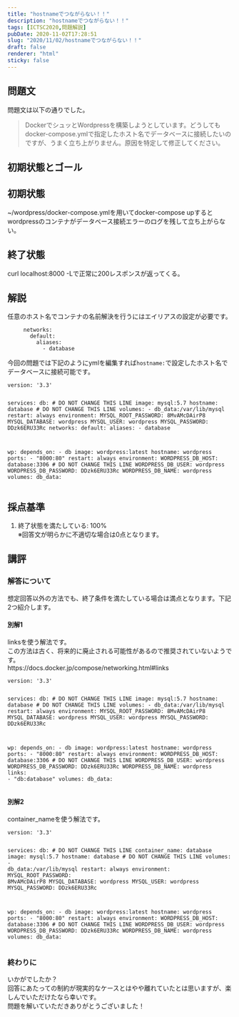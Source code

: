 ```yaml
---
title: "hostnameでつながらない！！"
description: "hostnameでつながらない！！"
tags: [ICTSC2020,問題解説]
pubDate: 2020-11-02T17:28:51
slug: "2020/11/02/hostnameでつながらない！！"
draft: false
renderer: "html"
sticky: false
---
```



<h2>問題文</h2>



<p>問題文は以下の通りでした。</p>



<blockquote class="wp-block-quote"><p>DockerでシュッとWordpressを構築しようとしています。どうしてもdocker-compose.ymlで指定したホスト名でデータベースに接続したいのですが、うまく立ち上がりません。原因を特定して修正してください。</p></blockquote>



<h2>初期状態とゴール</h2>



<h2>初期状態</h2>



<p>~/wordpress/docker-compose.ymlを用いてdocker-compose upするとwordpressのコンテナがデータベース接続エラーのログを残して立ち上がらない。</p>



<h2>終了状態</h2>



<p>curl localhost:8000 -Lで正常に200レスポンスが返ってくる。</p>



<h2>解説</h2>



<p>任意のホスト名でコンテナの名前解決を行うにはエイリアスの設定が必要です。</p>


<div class="wp-block-syntaxhighlighter-code "><pre class="brush: plain; title: ; title: ; notranslate" title=""><code>     networks:
       default:
         aliases:
           - database</code></pre></div>


<p>今回の問題では下記のようにymlを編集すれば<code>hostname:</code>で設定したホスト名でデータベースに接続可能です。</p>


<div class="wp-block-syntaxhighlighter-code "><pre class="brush: plain; title: ; title: ; notranslate" title=""><code>version: '3.3'

services:
   db: # DO NOT CHANGE THIS LINE
     image: mysql:5.7
     hostname: database # DO NOT CHANGE THIS LINE
     volumes:
       - db_data:/var/lib/mysql
     restart: always
     environment:
       MYSQL_ROOT_PASSWORD: 8MvAMcDAirP8
       MYSQL_DATABASE: wordpress
       MYSQL_USER: wordpress
       MYSQL_PASSWORD: DDzk6ERU33Rc
     networks:
       default:
         aliases:
           - database

   wp:
     depends_on:
       - db
     image: wordpress:latest
     hostname: wordpress
     ports:
       - &quot;8000:80&quot;
     restart: always
     environment:
       WORDPRESS_DB_HOST: database:3306 # DO NOT CHANGE THIS LINE
       WORDPRESS_DB_USER: wordpress
       WORDPRESS_DB_PASSWORD: DDzk6ERU33Rc
       WORDPRESS_DB_NAME: wordpress
volumes:
    db_data:</code></pre></div>


<h2>採点基準</h2>



<ol><li>終了状態を満たしている: 100%<br>
※回答文が明らかに不適切な場合は0点となります。</li></ol>



<h2>講評</h2>



<h3>解答について</h3>



<p>想定回答以外の方法でも、終了条件を満たしている場合は満点となります。下記2つ紹介します。</p>



<h4>別解1</h4>



<p>linksを使う解法です。<br>
この方法は古く、将来的に廃止される可能性があるので推奨されていないようです。<br>
https://docs.docker.jp/compose/networking.html#links</p>


<div class="wp-block-syntaxhighlighter-code "><pre class="brush: plain; title: ; title: ; notranslate" title=""><code>version: '3.3'

services:
   db: # DO NOT CHANGE THIS LINE
     image: mysql:5.7
     hostname: database # DO NOT CHANGE THIS LINE
     volumes:
       - db_data:/var/lib/mysql
     restart: always
     environment:
       MYSQL_ROOT_PASSWORD: 8MvAMcDAirP8
       MYSQL_DATABASE: wordpress
       MYSQL_USER: wordpress
       MYSQL_PASSWORD: DDzk6ERU33Rc

   wp:
     depends_on:
       - db
     image: wordpress:latest
     hostname: wordpress
     ports:
       - &quot;8000:80&quot;
     restart: always
     environment:
       WORDPRESS_DB_HOST: database:3306 # DO NOT CHANGE THIS LINE
       WORDPRESS_DB_USER: wordpress
       WORDPRESS_DB_PASSWORD: DDzk6ERU33Rc
       WORDPRESS_DB_NAME: wordpress
     links:
       - &quot;db:database&quot;
volumes:
    db_data:</code></pre></div>


<h4>別解2</h4>



<p>container_nameを使う解法です。</p>


<div class="wp-block-syntaxhighlighter-code "><pre class="brush: plain; title: ; title: ; notranslate" title=""><code>version: '3.3'

services:
   db: # DO NOT CHANGE THIS LINE
     container_name: database
     image: mysql:5.7
     hostname: database # DO NOT CHANGE THIS LINE
     volumes:
       - db_data:/var/lib/mysql
     restart: always
     environment:
       MYSQL_ROOT_PASSWORD: 8MvAMcDAirP8
       MYSQL_DATABASE: wordpress
       MYSQL_USER: wordpress
       MYSQL_PASSWORD: DDzk6ERU33Rc

   wp:
     depends_on:
       - db
     image: wordpress:latest
     hostname: wordpress
     ports:
       - &quot;8000:80&quot;
     restart: always
     environment:
       WORDPRESS_DB_HOST: database:3306 # DO NOT CHANGE THIS LINE
       WORDPRESS_DB_USER: wordpress
       WORDPRESS_DB_PASSWORD: DDzk6ERU33Rc
       WORDPRESS_DB_NAME: wordpress
volumes:
    db_data:</code></pre></div>


<h3>終わりに</h3>



<p>いかがでしたか？<br>
回答にあたっての制約が現実的なケースとはやや離れていたとは思いますが、楽しんでいただけたなら幸いです。<br>
問題を解いていただきありがとうございました！</p>
